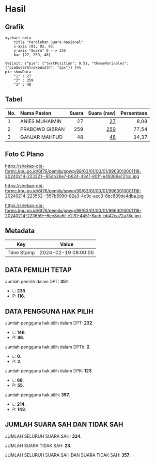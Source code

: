 # Hasil

## Grafik

```mermaid
xychart-beta
    title "Perolehan Suara Nasional"
    x-axis [01, 02, 03]
    y-axis "Suara" 0 --> 259
    bar [27, 259, 48]
```

```mermaid
%%{init: {"pie": {"textPosition": 0.5}, "themeVariables": {"pieOuterStrokeWidth": "5px"}} }%%
pie showData
    "1" : 27
    "2" : 259
    "3" : 48
```

## Tabel

| No. | Nama Paslon    | Suara | Suara (raw) | Persentase |
|:--- |:-------------- | -----:| -----------:| ----------:|
| 1   | ANIES MUHAIMIN | 27    | [27][p-1]   | 8,08       |
| 2   | PRABOWO GIBRAN | 259   | [259][p-2]  | 77,54      |
| 3   | GANJAR MAHFUD  | 48    | [48][p-3]   | 14,37      |


[p-1]: https://github.com/gigit-pemilu/pemilu-2024/blob/main/pilpres/hitung-suara/sub/99-luar-negeri/sub/63-kuching-malaysia/sub/01-kuching-malaysia/sub/0001-kuching-malaysia/sub/118-ksk-113/sub/paslon-1.txt
[p-2]: https://github.com/gigit-pemilu/pemilu-2024/blob/main/pilpres/hitung-suara/sub/99-luar-negeri/sub/63-kuching-malaysia/sub/01-kuching-malaysia/sub/0001-kuching-malaysia/sub/118-ksk-113/sub/paslon-2.txt
[p-3]: https://github.com/gigit-pemilu/pemilu-2024/blob/main/pilpres/hitung-suara/sub/99-luar-negeri/sub/63-kuching-malaysia/sub/01-kuching-malaysia/sub/0001-kuching-malaysia/sub/118-ksk-113/sub/paslon-3.txt

## Foto C Plano

https://sirekap-obj-formc.kpu.go.id/6f76/pemilu/ppwp/99/63/01/00/01/9963010001118-20240214-223321--65db26e7-b624-4341-801f-e49389e131cc.jpg

https://sirekap-obj-formc.kpu.go.id/6f76/pemilu/ppwp/99/63/01/00/01/9963010001118-20240214-223552--557b6990-82a3-4c9c-aec3-6bc839de4dba.jpg

https://sirekap-obj-formc.kpu.go.id/6f76/pemilu/ppwp/99/63/01/00/01/9963010001118-20240214-223659--6ee8da5f-e270-4451-8acb-bb42ca72a78c.jpg


## Metadata

| Key        | Value               |
| ---------- | ------------------- |
| Time Stamp | 2024-02-19 08:00:00 |


## DATA PEMILIH TETAP

Jumlah pemilih dalam DPT: **351**.
 * L: **235**.
 * P: **116**.

## DATA PENGGUNA HAK PILIH

Jumlah pengguna hak pilih dalam DPT: **232**.
 * L: **146**.
 * P: **86**.

Jumlah pengguna hak pilih dalam DPTb: **2**.
 * L: **0**.
 * P: **2**.

Jumlah pengguna hak pilih dalam DPK: **123**.
 * L: **68**.
 * P: **55**.

Jumlah pengguna hak pilih: **357**.
 * L: **214**.
 * P: **143**.

## JUMLAH SUARA SAH DAN TIDAK SAH

JUMLAH SELURUH SUARA SAH: **334**.

JUMLAH SUARA TIDAK SAH: **23**.

JUMLAH SELURUH SUARA SAH DAN SUARA TIDAK SAH: **357**.


